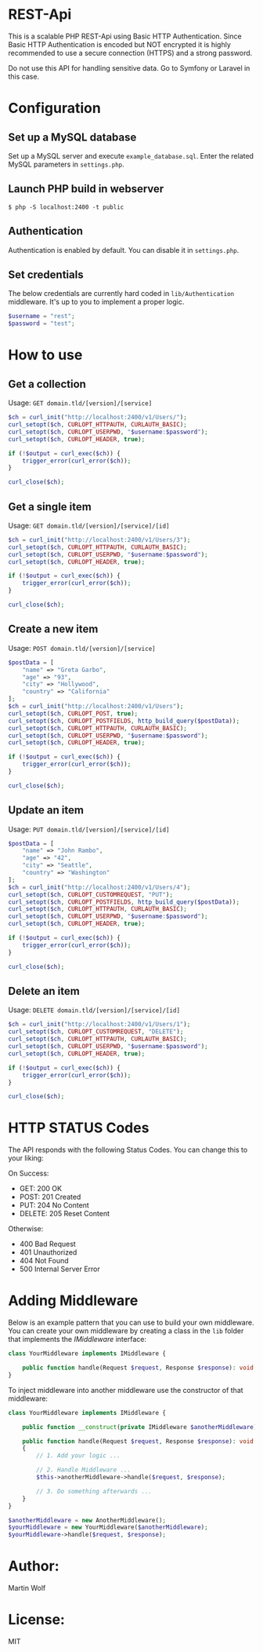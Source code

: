 # REST-Api

This is a scalable PHP REST-Api using Basic HTTP Authentication. Since Basic HTTP Authentication is encoded but NOT encrypted it is highly recommended to use a secure connection (HTTPS) and a strong password.

Do not use this API for handling sensitive data. Go to Symfony or Laravel in this case.

# Configuration

## Set up a MySQL database
Set up a MySQL server and execute `example_database.sql`. Enter the related MySQL parameters in `settings.php`.

## Launch PHP build in webserver
```
$ php -S localhost:2400 -t public
```

## Authentication
Authentication is enabled by default. You can disable it in `settings.php`.

## Set credentials
The below credentials are currently hard coded in `lib/Authentication` middleware. It's up to you to implement a proper logic.
```php
$username = "rest";
$password = "test";
```

# How to use

## Get a collection
Usage: `GET domain.tld/[version]/[service]`
```php
$ch = curl_init("http://localhost:2400/v1/Users/");
curl_setopt($ch, CURLOPT_HTTPAUTH, CURLAUTH_BASIC);
curl_setopt($ch, CURLOPT_USERPWD, "$username:$password");
curl_setopt($ch, CURLOPT_HEADER, true);

if (!$output = curl_exec($ch)) {
    trigger_error(curl_error($ch));
}

curl_close($ch);
```

## Get a single item
Usage: `GET domain.tld/[version]/[service]/[id]`
```php
$ch = curl_init("http://localhost:2400/v1/Users/3");
curl_setopt($ch, CURLOPT_HTTPAUTH, CURLAUTH_BASIC);
curl_setopt($ch, CURLOPT_USERPWD, "$username:$password");
curl_setopt($ch, CURLOPT_HEADER, true);

if (!$output = curl_exec($ch)) {
    trigger_error(curl_error($ch));
}

curl_close($ch);
```

## Create a new item
Usage: `POST domain.tld/[version]/[service]`
```php
$postData = [
    "name" => "Greta Garbo",
    "age" => "93",
    "city" => "Hollywood",
    "country" => "California"
];
$ch = curl_init("http://localhost:2400/v1/Users");
curl_setopt($ch, CURLOPT_POST, true);
curl_setopt($ch, CURLOPT_POSTFIELDS, http_build_query($postData));
curl_setopt($ch, CURLOPT_HTTPAUTH, CURLAUTH_BASIC);
curl_setopt($ch, CURLOPT_USERPWD, "$username:$password");
curl_setopt($ch, CURLOPT_HEADER, true);

if (!$output = curl_exec($ch)) {
    trigger_error(curl_error($ch));
}

curl_close($ch);
```

## Update an item
Usage: `PUT domain.tld/[version]/[service]/[id]`
```php
$postData = [
    "name" => "John Rambo",
    "age" => "42",
    "city" => "Seattle",
    "country" => "Washington"
];
$ch = curl_init("http://localhost:2400/v1/Users/4");
curl_setopt($ch, CURLOPT_CUSTOMREQUEST, "PUT");
curl_setopt($ch, CURLOPT_POSTFIELDS, http_build_query($postData));
curl_setopt($ch, CURLOPT_HTTPAUTH, CURLAUTH_BASIC);
curl_setopt($ch, CURLOPT_USERPWD, "$username:$password");
curl_setopt($ch, CURLOPT_HEADER, true);

if (!$output = curl_exec($ch)) {
    trigger_error(curl_error($ch));
}

curl_close($ch);
```

## Delete an item
Usage: `DELETE domain.tld/[version]/[service]/[id]`
```php
$ch = curl_init("http://localhost:2400/v1/Users/1");
curl_setopt($ch, CURLOPT_CUSTOMREQUEST, "DELETE");
curl_setopt($ch, CURLOPT_HTTPAUTH, CURLAUTH_BASIC);
curl_setopt($ch, CURLOPT_USERPWD, "$username:$password");
curl_setopt($ch, CURLOPT_HEADER, true);

if (!$output = curl_exec($ch)) {
    trigger_error(curl_error($ch));
}

curl_close($ch);
```

# HTTP STATUS Codes
The API responds with the following Status Codes. You can change this to your liking:  

On Success:

- GET: 200 OK
- POST: 201 Created
- PUT: 204 No Content
- DELETE: 205 Reset Content

Otherwise:

- 400 Bad Request
- 401 Unauthorized
- 404 Not Found
- 500 Internal Server Error

# Adding Middleware
Below is an example pattern that you can use to build your own middleware. You can create your own middleware by creating a class in the `lib` folder that implements the *IMiddleware* interface:
```php
class YourMiddleware implements IMiddleware {

    public function handle(Request $request, Response $response): void {}
}
```
To inject middleware into another middleware use the constructor of that middleware:
```php
class YourMiddleware implements IMiddleware {

    public function __construct(private IMiddleware $anotherMiddleware) {}

    public function handle(Request $request, Response $response): void
    {
        // 1. Add your logic ...

        // 2. Handle Middleware ...
        $this->anotherMiddleware->handle($request, $response);

        // 3. Do something afterwards ...
    }
}

$anotherMiddleware = new AnotherMiddleware();
$yourMiddleware = new YourMiddleware($anotherMiddleware);
$yourMiddleware->handle($request, $response);
```

# Author:

Martin Wolf

# License:

MIT